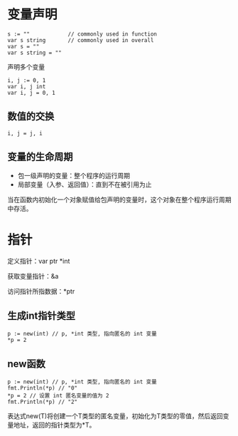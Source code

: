 # 变量声明

```golang
s := ""            // commonly used in function
var s string       // commonly used in overall
var s = ""
var s string = ""
```

声明多个变量

```golang
i, j := 0, 1
var i, j int
var i, j = 0, 1
```

## 数值的交换

```golang
i, j = j, i
```

## 变量的生命周期

- 包一级声明的变量：整个程序的运行周期
- 局部变量（入参、返回值）：直到不在被引用为止

当在函数内初始化一个对象赋值给包声明的变量时，这个对象在整个程序运行周期中存活。

# 指针

定义指针：var ptr *int

获取变量指针：&a

访问指针所指数据：*ptr

## 生成int指针类型

```golang
p := new(int) // p, *int 类型, 指向匿名的 int 变量
*p = 2
```



## new函数

```golang
p := new(int) // p, *int 类型, 指向匿名的 int 变量
fmt.Println(*p) // "0"
*p = 2 // 设置 int 匿名变量的值为 2
fmt.Println(*p) // "2"
```

表达式new(T)将创建一个T类型的匿名变量，初始化为T类型的零值，然后返回变量地址，返回的指针类型为*T。





